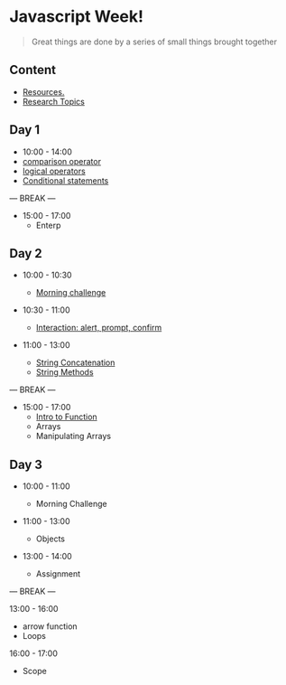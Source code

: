 
# Javascript  Week!

> Great things are done by a series of small things brought together

  

## Content

  


- [Resources.](./resources.md)
- [Research Topics](./research-topics.md)

  

  

## Day 1

  

- 10:00 - 14:00
 - [comparison  operator](./operators.md)
 - [logical operators](./operators.md)
 - [Conditional statements](./operators.md)

— BREAK —

- 15:00 - 17:00
  - Enterp



## Day 2
 
- 10:00 - 10:30
  -  [Morning challenge](./callenge.md)
 
- 10:30 - 11:00
  - [Interaction: alert, prompt, confirm](./interaction.md)

- 11:00 - 13:00
  - [String Concatenation](./concat.md)
  - [String Methods](./stringMethods.md)

— BREAK —
- 15:00 - 17:00
  - [Intro to Function](./function.md)
  - Arrays 
  - Manipulating Arrays

## Day 3
 
- 10:00 - 11:00
  - Morning Challenge 

- 11:00 - 13:00 
   - Objects 

- 13:00 - 14:00 
   - Assignment

— BREAK —

13:00 - 16:00 
  - arrow function 
  - Loops 

16:00 - 17:00 
   - Scope 






